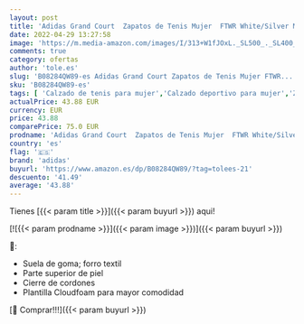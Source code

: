 ```yaml
---
layout: post
title: 'Adidas Grand Court  Zapatos de Tenis Mujer  FTWR White/Silver Met./Silver Met  36 2/3 EU'
date: 2022-04-29 13:27:58
image: 'https://m.media-amazon.com/images/I/313+W1fJOxL._SL500_._SL400_.jpg'
comments: true
category: ofertas
author: 'tole.es'
slug: 'B08284QW89-es Adidas Grand Court Zapatos de Tenis Mujer FTWR...'
sku: 'B08284QW89-es'
tags: [ 'Calzado de tenis para mujer','Calzado deportivo para mujer','Zapatillas y calzado deportivo para mujer','Zapatos','Zapatos para mujer','Zapatos y complementos','adidas','zapatos','🇪🇸', ]
actualPrice: 43.88 EUR
currency: EUR
price: 43.88
comparePrice: 75.0 EUR
prodname: 'Adidas Grand Court  Zapatos de Tenis Mujer  FTWR White/Silver Met./Silver Met  36 2/3 EU'
country: 'es'
flag: '🇪🇸'
brand: 'adidas'
buyurl: 'https://www.amazon.es/dp/B08284QW89/?tag=tolees-21'
descuento: '41.49'
average: '43.88'
---
```


Tienes [{{< param title >}}]({{< param buyurl >}}) aqui!

[![{{< param prodname >}}]({{< param image >}})]({{< param buyurl >}})

🔎:

- Suela de goma; forro textil
- Parte superior de piel
- Cierre de cordones
- Plantilla Cloudfoam para mayor comodidad

[🛒 Comprar!!!]({{< param buyurl >}})
